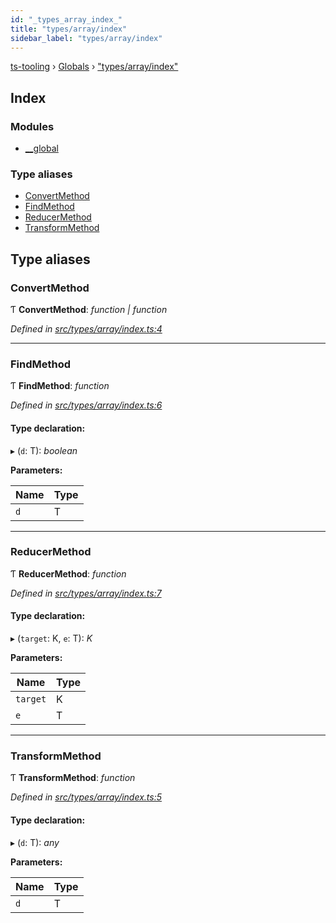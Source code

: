 ```yaml
---
id: "_types_array_index_"
title: "types/array/index"
sidebar_label: "types/array/index"
---
```


[ts-tooling](../index.md) › [Globals](../globals.md) › ["types/array/index"](_types_array_index_.md)

## Index

### Modules

* [__global](_types_array_index_.__global.md)

### Type aliases

* [ConvertMethod](_types_array_index_.md#convertmethod)
* [FindMethod](_types_array_index_.md#findmethod)
* [ReducerMethod](_types_array_index_.md#reducermethod)
* [TransformMethod](_types_array_index_.md#transformmethod)

## Type aliases

###  ConvertMethod

Ƭ **ConvertMethod**: *function | function*

*Defined in [src/types/array/index.ts:4](https://github.com/nodejayes/ts-tooling/blob/ad92cc8/src/types/array/index.ts#L4)*

___

###  FindMethod

Ƭ **FindMethod**: *function*

*Defined in [src/types/array/index.ts:6](https://github.com/nodejayes/ts-tooling/blob/ad92cc8/src/types/array/index.ts#L6)*

#### Type declaration:

▸ (`d`: T): *boolean*

**Parameters:**

Name | Type |
------ | ------ |
`d` | T |

___

###  ReducerMethod

Ƭ **ReducerMethod**: *function*

*Defined in [src/types/array/index.ts:7](https://github.com/nodejayes/ts-tooling/blob/ad92cc8/src/types/array/index.ts#L7)*

#### Type declaration:

▸ (`target`: K, `e`: T): *K*

**Parameters:**

Name | Type |
------ | ------ |
`target` | K |
`e` | T |

___

###  TransformMethod

Ƭ **TransformMethod**: *function*

*Defined in [src/types/array/index.ts:5](https://github.com/nodejayes/ts-tooling/blob/ad92cc8/src/types/array/index.ts#L5)*

#### Type declaration:

▸ (`d`: T): *any*

**Parameters:**

Name | Type |
------ | ------ |
`d` | T |
